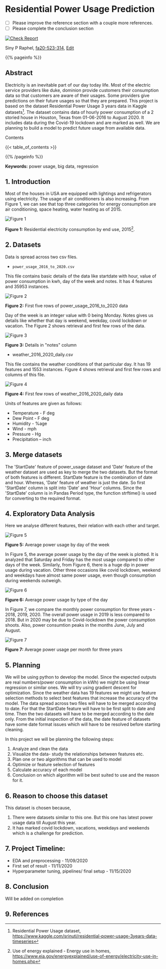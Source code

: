 # Residential Power Usage Prediction

- [ ] Please improve the reference section with a couple more references. 
- [ ] Please complete the conclusion section 

[![Check Report](https://github.com/cybertraining-dsc/fa20-523-314/workflows/Check%20Report/badge.svg)](https://github.com/cybertraining-dsc/fa20-523-314/actions)

Siny P Raphel, [fa20-523-314](https://github.com/cybertraining-dsc/fa20-523-314/), [Edit](https://github.com/cybertraining-dsc/fa20-523-314/blob/main/project/project.md)

{{% pageinfo %}}

## Abstract

Electricity is an inevitable part of our day today life. Most of the electric service providers like duke, dominion provide customers their consumption data so that customers are aware of their usages. Some providers give predictions on their future usages so that they are prepared. This project is based on the dataset Residential Power Usage 3 years data in Kaggle datasets[^1]. The dataset contains data of hourly power consumption of a 2 storied house in Houston, Texas from 01-06-2016 to August 2020. It includes data during the Covid-19 lockdown and are marked as well. We are planning to build a model to predict future usage from available data. 

Contents

{{< table_of_contents >}}

{{% /pageinfo %}}

**Keywords:** power usage, big data, regression 

## 1. Introduction

Most of the houses in USA are equipped with lightings and refrigerators using electricity. The usage of air conditioners is also increasing. From Figure 1, we can see that top three categories for energy consumption are air conditioning, space heating, water heating as of 2015.

![Figure 1](https://github.com/cybertraining-dsc/fa20-523-314/raw/main/project/images/chart.png)

**Figure 1:** Residential electricity consumption by end use, 2015[^2].

## 2. Datasets

Data is spread across two csv files.

*	`power_usage_2016_to_2020.csv`

This file contains basic details of the data like startdate with hour, value of power consumption in kwh, day of the week and notes. It has 4 features and 35953 instances. 

![Figure 2](https://github.com/cybertraining-dsc/fa20-523-314/raw/main/project/images/fig-1.png)

**Figure 2:** First five rows of power_usage_2016_to_2020 data

Day of the week is an integer value with 0 being Monday. Notes gives us details like whether that day is weekend, weekday, covid lockdown or vacation. The Figure 2 shows retrieval and first few rows of the data.

![Figure 3](https://github.com/cybertraining-dsc/fa20-523-314/raw/main/project/images/fig-2.png)

**Figure 3:** Details in "notes" column

*	weather_2016_2020_daily.csv

This file contains the weather conditions of that particular day. It has 19 features and 1553 instances. Figure 4 shows retrieval and first few rows and columns of this file.

![Figure 4](https://github.com/cybertraining-dsc/fa20-523-314/raw/main/project/images/fig-3.png)

**Figure 4:** First few rows of weather_2016_2020_daily data

Units of features are given as follows:

* Temperature    - F deg
* Dew Point      - F deg
* Humidity       - %age
* Wind           - mph
* Pressure       - Hg
* Precipitation  – inch

## 3. Merge datasets

The 'StartDate' feature of power_usage dataset and 'Date' feature of the weather dataset are used as key to merge the two datasets. But the format of both features is different. StartDate feature is the combination of date and hour. Whereas, 'Date' feature of weather is just the date. So first 'StartDate' column is split into 'Date' and 'Hour' columns. Since the 'StartDate' column is in Pandas Period type, the function strftime() is used for converting to the required format.

## 4. Exploratory Data Analysis

Here we analyse different features, their relation with each other and target. 

![Figure 5](https://github.com/cybertraining-dsc/fa20-523-314/raw/main/project/images/dow.png)

**Figure 5:** Average power usage by day of the week

In Figure 5, the average power usage by the day of the week is plotted. It is analyzed that Saturday and Friday has the most usage compared to other days of the week. Similarly, from Figure 6, there is a huge dip in power usage during vacation. Other three occasions like covid lockdown, weekend and weekdays have almost same power usage, even though consumption during weekends outweigh.

![Figure 6](https://github.com/cybertraining-dsc/fa20-523-314/raw/main/project/images/tod.png)

**Figure 6:** Average power usage by type of the day

In Figure 7, we compare the monthly power consumption for three years - 2018, 2019, 2020. The overall power usage in 2019 is less compared to 2018. But in 2020 may be due to Covid-lockdown the power consumption shoots. Also, power consumtion peaks in the months June, July and August. 

![Figure 7](https://github.com/cybertraining-dsc/fa20-523-314/raw/main/project/images/monthly_power.png)

**Figure 7:** Average power usage per month for three years

## 5. Planning

We will be using python to develop the model. Since the expected outputs are real numbers(power consumption in kWh) we might be using linear regression or similar ones. We will try using gradient descent for optimization. Since the weather data has 19 features we might use feature selection methods to select best features that increase the accuracy of the model. 
The data spread across two files will have to be merged according to date. For that the StartDate feature will have to be first split to date and time. Then the two datasets will have to be merged according to the date only. From the initial inspection of the data, the date feature of datasets have some date format issues which will have to be resolved before starting cleaning. 

In this project we will be planning the following steps:

1.	Analyze and clean the data
2.	Visualize the data- study the relationships between features etc.
3.	Plan one or two algorithms that can be used to model
4.  Optimize or feature selection of features
5.	Calculate accuracy of each model
6.	Conclusion on which algorithm will be best suited to use and the reason for it.

## 6. Reason to choose this dataset

This dataset is chosen because,

1.	There were datasets similar to this one. But this one has latest power usage data till August this year.
2.	It has marked covid lockdown, vacations, weekdays and weekends which is a challenge for prediction.


## 7. Project Timeline:

 * EDA and preprocessing - 11/09/2020
 * First set of result    - 11/11/2020
 * Hyperparameter tuning, pipelines/ final setup - 11/15/2020
 
## 8. Conclusion

Will be added on completion
 
## 9. References

[^1]: Residential Power Usage dataset, <https://www.kaggle.com/srinuti/residential-power-usage-3years-data-timeseries>

[^2]: Use of energy explained - Energy use in homes, <https://www.eia.gov/energyexplained/use-of-energy/electricity-use-in-homes.php>

[^3]: seaborn: statistical data visualization, <https://seaborn.pydata.org/index.html>

[^4]: Group by: split-apply-combine, <https://pandas.pydata.org/pandas-docs/stable/user_guide/groupby.html>
